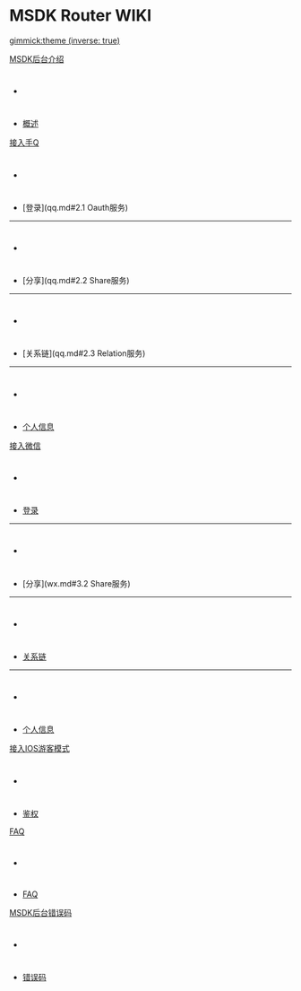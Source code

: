 # MSDK Router WIKI

[gimmick:theme (inverse: true)](cerulean)

[MSDK后台介绍]()

  * # 
  * [概述](index.md#1.概述)

[接入手Q]()

  * # 
  * [登录](qq.md#2.1 Oauth服务)
  - - - -
  * # 
  * [分享](qq.md#2.2 Share服务)
  - - - -
  * # 
  * [关系链](qq.md#2.3 Relation服务)
  - - - -
  * # 
  * [个人信息](qq.md#2.4.profile服务)
 
[接入微信]()

  * # 
  * [登录](wx.md#3.1auth服务)
  - - - -
  * # 
  * [分享](wx.md#3.2 Share服务)
  - - - -
  * # 
  * [关系链](wx.md#3.3.Relation服务)
  - - - -
  * # 
  * [个人信息](wx.md#3.4.Profile服务)
  
[接入IOS游客模式]()

  * # 
  * [鉴权](guest.md#4.游客模式)
 

[FAQ]()

  * # 
  * [FAQ](faq.md#FAQ)

  
[MSDK后台错误码]()

  * # 
  * [错误码](errorCode.md#1.MSDK后台错误码)
  

